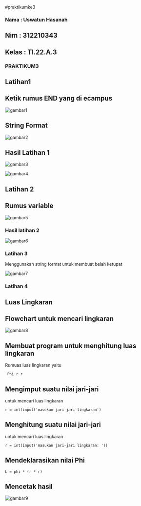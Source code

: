#praktikumke3

### Nama : Uswatun Hasanah

## Nim   : 312210343

## Kelas : TI.22.A.3

### PRAKTIKUM3

## Latihan1
## Ketik rumus END yang di ecampus

![gambar1](Foto/fo1.png)

## String Format
![gambar2](Foto/fo9.png)


## Hasil Latihan 1

![gambar3](Foto/fo2.png)

![gambar4](Foto/fo3.png)

## Latihan 2
## Rumus variable
 
 ![gambar5](Foto/fo4.png)

### Hasil latihan 2

![gambar6](Foto/fo5.png)

### Latihan 3

Menggunakan string format untuk membuat
belah ketupat

![gambar7](Foto/fo6.png)

### Latihan 4

## Luas Lingkaran

## Flowchart untuk mencari lingkaran

![gambar8](Foto/ss7.png)

## Membuat program untuk menghitung luas lingkaran

Rumuas luas lingkaran yaitu 

```
 Phi r r 
```

## Mengimput suatu nilai jari-jari

untuk mencari luas lingkaran

```
r = int(input('masukan jari-jari lingkaran')
```

## Menghitung suatu nilai jari-jari

untuk mencari luas lingkaran

```
r = int(input('masukan jari-jari lingkaran: '))
```

## Mendeklarasikan nilai Phi

```
L = phi * (r * r)
```

## Mencetak hasil 

![gambar9](Foto/fo8.png)